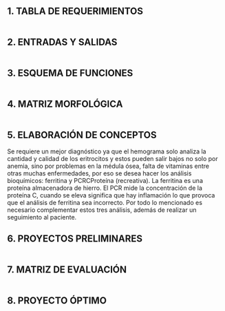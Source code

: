 <h2> 1. TABLA DE REQUERIMIENTOS</h2>
<center>
  <img src="h3/Captura.PNG" alt="" class="img-fluid img-rounded">
 </center>

<h2> 2. ENTRADAS Y SALIDAS </h2>
<center>
  <img src="h3/es.PNG" alt="" class="img-fluid img-rounded">
 </center>
<h2>3. ESQUEMA DE FUNCIONES</h2>
<center>
  <img src="h3/esq.PNG" alt="" class="img-fluid img-rounded">
 </center>
<h2>4. MATRIZ MORFOLÓGICA</h2>
<center>
  <img src="h3/c1.PNG" alt="" class="img-fluid img-rounded">
 </center>
<h2>5. ELABORACIÓN DE CONCEPTOS</h2>
Se requiere un mejor diagnóstico ya que el hemograma solo analiza la cantidad y calidad de los eritrocitos y estos pueden salir bajos no solo por anemia, sino por problemas en la médula ósea, falta de vitaminas entre otras muchas enfermedades, por eso se desea hacer los análisis bioquímicos: ferritina y PCRCProteína (recreativa). La ferritina es una proteína almacenadora de hierro. El PCR mide la concentración de la proteína C, cuando se eleva significa que hay inflamación lo que provoca que el análisis de ferritina sea incorrecto. Por todo lo mencionado es necesario complementar estos tres análisis, además de realizar un seguimiento al paciente.
<h2>6. PROYECTOS PRELIMINARES</h2>
<center>
  <img src="h3/foto.png" alt="" class="img-fluid img-rounded">
 </center>
 <h2>7. MATRIZ DE EVALUACIÓN</h2>
 <center>
  <img src="h3/eva.PNG" alt="" class="img-fluid img-rounded">
 </center>
  <h2>8. PROYECTO ÓPTIMO</h2>
 <center>
  <img src="h3/optimo.PNG" alt="" class="img-fluid img-rounded">
 </center>

